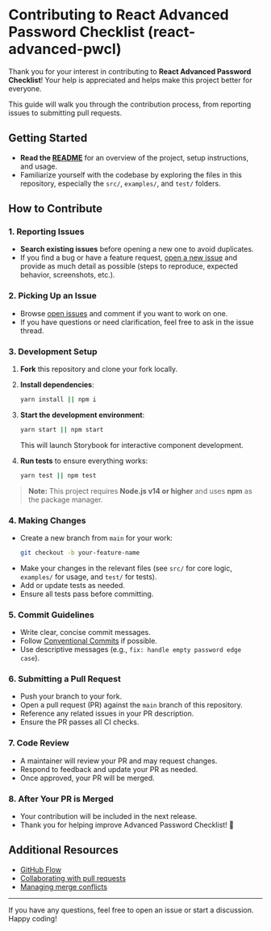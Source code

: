 # Contributing to React Advanced Password Checklist (react-advanced-pwcl)

Thank you for your interest in contributing to **React Advanced Password Checklist**! Your help is appreciated and helps make this project better for everyone.

This guide will walk you through the contribution process, from reporting issues to submitting pull requests.

## Getting Started

- **Read the [README](README.md)** for an overview of the project, setup instructions, and usage.
- Familiarize yourself with the codebase by exploring the files in this repository, especially the `src/`, `examples/`, and `test/` folders.

## How to Contribute

### 1. Reporting Issues

- **Search existing issues** before opening a new one to avoid duplicates.
- If you find a bug or have a feature request, [open a new issue](https://github.com/mdsabbiralmamon/advanced-react-pwcl/issues/new) and provide as much detail as possible (steps to reproduce, expected behavior, screenshots, etc.).

### 2. Picking Up an Issue

- Browse [open issues](https://github.com/mdsabbiralmamon/advanced-react-pwcl/issues) and comment if you want to work on one.
- If you have questions or need clarification, feel free to ask in the issue thread.

### 3. Development Setup

1. **Fork** this repository and clone your fork locally.
2. **Install dependencies**:
    ```sh
    yarn install || npm i
    ```
3. **Start the development environment**:
    ```sh
    yarn start || npm start
    ```
    This will launch Storybook for interactive component development.

4. **Run tests** to ensure everything works:
    ```sh
    yarn test || npm test
    ```

> **Note:** This project requires **Node.js v14 or higher** and uses **npm** as the package manager.

### 4. Making Changes

- Create a new branch from `main` for your work:
  ```sh
  git checkout -b your-feature-name
  ```
- Make your changes in the relevant files (see `src/` for core logic, `examples/` for usage, and `test/` for tests).
- Add or update tests as needed.
- Ensure all tests pass before committing.

### 5. Commit Guidelines

- Write clear, concise commit messages.
- Follow [Conventional Commits](https://www.conventionalcommits.org/) if possible.
- Use descriptive messages (e.g., `fix: handle empty password edge case`).

### 6. Submitting a Pull Request

- Push your branch to your fork.
- Open a pull request (PR) against the `main` branch of this repository.
- Reference any related issues in your PR description.
- Ensure the PR passes all CI checks.

### 7. Code Review

- A maintainer will review your PR and may request changes.
- Respond to feedback and update your PR as needed.
- Once approved, your PR will be merged.

### 8. After Your PR is Merged

- Your contribution will be included in the next release.
- Thank you for helping improve Advanced Password Checklist! 🎉

## Additional Resources

- [GitHub Flow](https://docs.github.com/en/get-started/quickstart/github-flow)
- [Collaborating with pull requests](https://docs.github.com/en/github/collaborating-with-pull-requests)
- [Managing merge conflicts](https://docs.github.com/en/pull-requests/collaborating-with-pull-requests/addressing-merge-conflicts)

---

If you have any questions, feel free to open an issue or start a discussion. Happy coding!
